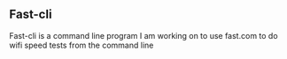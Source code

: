 ## Fast-cli 

Fast-cli is a command line program I am working on to use fast.com to do wifi speed tests from the command line